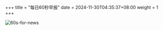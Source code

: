 +++
title = "每日60秒早报"
date = 2024-11-30T04:35:37+08:00
weight = 1
+++

![60s-for-news](/img/zaobao/zaobao.png "由 ALAPI 提供支持")
